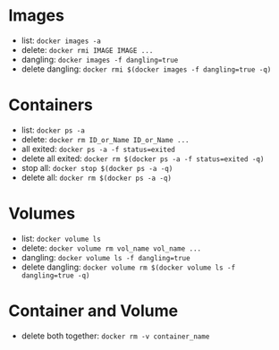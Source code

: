 # Images

- list: `docker images -a`
- delete: `docker rmi IMAGE IMAGE ...`
- dangling: `docker images -f dangling=true`
- delete dangling: `docker rmi $(docker images -f dangling=true -q)`

# Containers

- list: `docker ps -a`
- delete: `docker rm ID_or_Name ID_or_Name ...`
- all exited: `docker ps -a -f status=exited`
- delete all exited: `docker rm $(docker ps -a -f status=exited -q)`
- stop all: `docker stop $(docker ps -a -q)`
- delete all: `docker rm $(docker ps -a -q)`

# Volumes

- list: `docker volume ls`
- delete: `docker volume rm vol_name vol_name ...`
- dangling: `docker volume ls -f dangling=true`
- delete dangling: `docker volume rm $(docker volume ls -f dangling=true -q)`

# Container and Volume

- delete both together: `docker rm -v container_name`
